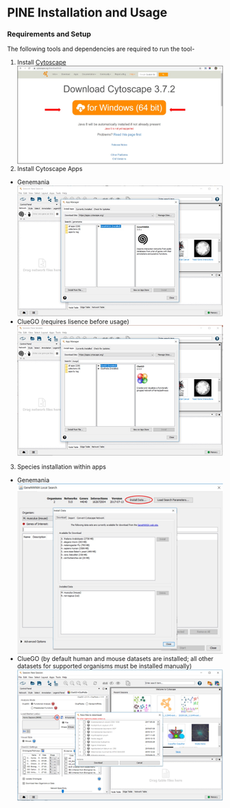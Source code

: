# PINE Installation and Usage

### Requirements and Setup
The following tools and dependencies are required to run the tool-
1. Install [Cytoscape](https://cytoscape.org/download.html)
![alt text](Image/cytoscape.jpg)
2. Install Cytoscape Apps
- Genemania
![alt text](Image/genemania.jpg)
- ClueGO (requires lisence before usage)
![alt text](Image/cluego.jpg)
3. Species installation within apps
- Genemania
![alt text](Image/genemania-species-install.jpg)
- ClueGO (by default human and mouse datasets are installed; all other datasets for supported organisms must be installed manually)
![alt text](Image/cluego-species-install.jpg)
